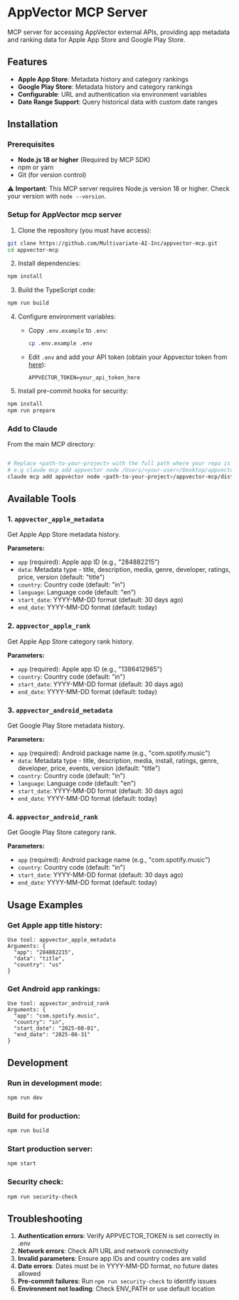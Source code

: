# AppVector MCP Server

MCP server for accessing AppVector external APIs, providing app metadata and ranking data for Apple App Store and Google Play Store.

## Features

- **Apple App Store**: Metadata history and category rankings
- **Google Play Store**: Metadata history and category rankings
- **Configurable**: URL and authentication via environment variables
- **Date Range Support**: Query historical data with custom date ranges

## Installation

### Prerequisites
- **Node.js 18 or higher** (Required by MCP SDK)
- npm or yarn
- Git (for version control)

⚠️ **Important**: This MCP server requires Node.js version 18 or higher. Check your version with `node --version`.

### Setup for AppVector mcp server

1. Clone the repository (you must have access):
```bash
git clone https://github.com/Multivariate-AI-Inc/appvector-mcp.git
cd appvector-mcp
```

2. Install dependencies:
```bash
npm install
```

3. Build the TypeScript code:
```bash
npm run build
```

4. Configure environment variables:
   - Copy `.env.example` to `.env`:
     ```bash
     cp .env.example .env
     ```
   - Edit `.env` and add your API token (obtain your Appvector token from [here](https://appvector.io/users/get_token/)):
     ```env
     APPVECTOR_TOKEN=your_api_token_here
     ```
     
5. Install pre-commit hooks for security:
```bash
npm install
npm run prepare
```

### Add to Claude

From the main MCP directory:
```bash

# Replace <path-to-your-project> with the full path where your repo is located
# e.g claude mcp add appvector node /Users/<your-user>/Desktop/appvector-mcp/dist/index.js
claude mcp add appvector node <path-to-your-project>/appvector-mcp/dist/index.js

```

## Available Tools

### 1. `appvector_apple_metadata`
Get Apple App Store metadata history.

**Parameters:**
- `app` (required): Apple app ID (e.g., "284882215")
- `data`: Metadata type - title, description, media, genre, developer, ratings, price, version (default: "title")
- `country`: Country code (default: "in")
- `language`: Language code (default: "en")
- `start_date`: YYYY-MM-DD format (default: 30 days ago)
- `end_date`: YYYY-MM-DD format (default: today)

### 2. `appvector_apple_rank`
Get Apple App Store category rank history.

**Parameters:**
- `app` (required): Apple app ID (e.g., "1386412985")
- `country`: Country code (default: "in")
- `start_date`: YYYY-MM-DD format (default: 30 days ago)
- `end_date`: YYYY-MM-DD format (default: today)

### 3. `appvector_android_metadata`
Get Google Play Store metadata history.

**Parameters:**
- `app` (required): Android package name (e.g., "com.spotify.music")
- `data`: Metadata type - title, description, media, install, ratings, genre, developer, price, events, version (default: "title")
- `country`: Country code (default: "in")
- `language`: Language code (default: "en")
- `start_date`: YYYY-MM-DD format (default: 30 days ago)
- `end_date`: YYYY-MM-DD format (default: today)

### 4. `appvector_android_rank`
Get Google Play Store category rank.

**Parameters:**
- `app` (required): Android package name (e.g., "com.spotify.music")
- `country`: Country code (default: "in")
- `start_date`: YYYY-MM-DD format (default: 30 days ago)
- `end_date`: YYYY-MM-DD format (default: today)

## Usage Examples

### Get Apple app title history:
```
Use tool: appvector_apple_metadata
Arguments: {
  "app": "284882215",
  "data": "title",
  "country": "us"
}
```

### Get Android app rankings:
```
Use tool: appvector_android_rank
Arguments: {
  "app": "com.spotify.music",
  "country": "in",
  "start_date": "2025-08-01",
  "end_date": "2025-08-31"
}
```

## Development

### Run in development mode:
```bash
npm run dev
```

### Build for production:
```bash
npm run build
```

### Start production server:
```bash
npm start
```

### Security check:
```bash
npm run security-check
```

## Troubleshooting

1. **Authentication errors**: Verify APPVECTOR_TOKEN is set correctly in .env
2. **Network errors**: Check API URL and network connectivity
3. **Invalid parameters**: Ensure app IDs and country codes are valid
4. **Date errors**: Dates must be in YYYY-MM-DD format, no future dates allowed
5. **Pre-commit failures**: Run `npm run security-check` to identify issues
6. **Environment not loading**: Check ENV_PATH or use default location